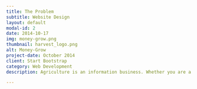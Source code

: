 ```yaml
---
title: The Problem
subtitle: Website Design
layout: default
modal-id: 2
date: 2014-10-17
img: money-grow.png
thumbnail: harvest_logo.png
alt: Money-Grow
project-date: October 2014
client: Start Bootstrap
category: Web Development
description: Agriculture is an information business. Whether you are a farmer deciding what to plant… A supermarket pricing goods… Or a public sector official needing information to plan policies…We all need information. HarvestAPI was built to remove the friction preventing you from getting the agriculture data you need.

---
```


